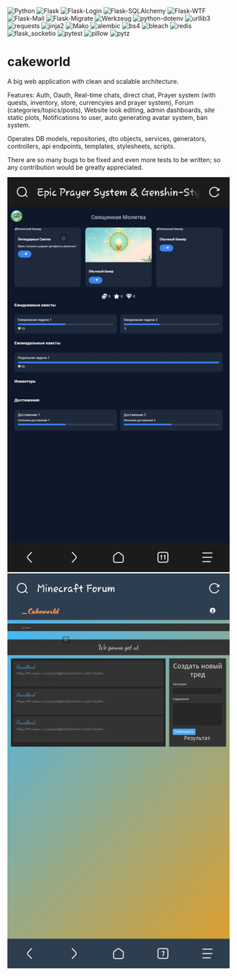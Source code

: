 ![Python](https://img.shields.io/badge/Python-3.7-blue)
![Flask](https://img.shields.io/badge/Flask-2.2.5-blue)
![Flask-Login](https://img.shields.io/badge/Flask--Login-0.6.3-blue)
![Flask-SQLAlchemy](https://img.shields.io/badge/Flask--SQLAlchemy-3.1.1-blue)
![Flask-WTF](https://img.shields.io/badge/Flask--WTF-1.2.2-blue)
![Flask-Mail](https://img.shields.io/badge/Flask--Mail-0.10.0-blue)
![Flask-Migrate](https://img.shields.io/badge/Flask--Migrate-4.1.0-blue)
![Werkzeug](https://img.shields.io/badge/Werkzeug-2.2.2-blue)
![python-dotenv](https://img.shields.io/badge/python--dotenv-1.0.1-blue)
![urllib3](https://img.shields.io/badge/urllib3-2.3.0-blue)
![requests](https://img.shields.io/badge/requests-2.32.3-blue)
![jinja2](https://img.shields.io/badge/jinja2-3.1.5-blue)
![Mako](https://img.shields.io/badge/Mako-1.3.9-blue)
![alembic](https://img.shields.io/badge/alembic-1.14.1-blue)
![bs4](https://img.shields.io/badge/bs4-latest-blue)
![bleach](https://img.shields.io/badge/bleach-latest-blue)
![redis](https://img.shields.io/badge/redis-latest-blue)
![flask_socketio](https://img.shields.io/badge/flask_socketio-latest-blue)
![pytest](https://img.shields.io/badge/pytest-8.3.5-blue)
![pillow](https://img.shields.io/badge/pillow-latest-blue)
![pytz](https://img.shields.io/badge/pytz-latest-blue)

# cakeworld
A big web application with clean and scalable architecture.

Features:
Auth, Oauth, Real-time chats, direct chat, Prayer system (with quests, inventory, store, currencyies and prayer system), Forum (categories/topics/posts), Website look editing, admin dashboards, site static plots, Notifications to user, auto generating avatar system, ban system.

Operates DB models, repositories, dto objects, services, generators, controllers, api endpoints, templates, stylesheets, scripts.

There are so many bugs to be fixed and even more tests to be written; so any contribution would be greatly appreciated.

![Prayer system](docs/screenshots/screen%20(35).jpg)
![Forum/topic_post](docs/screenshots/screen%20(32).jpg)
